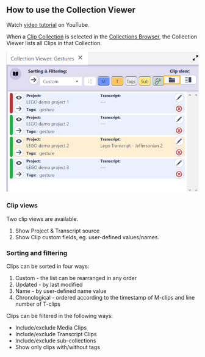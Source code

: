 ## How to use the Collection Viewer

Watch [video tutorial](https://www.youtube.com/watch?v=9syoogYN0kI) on YouTube.

When a [Clip Collection](clip-collections.md) is selected in the [Collections Browser](collections-browser.md), the Collection Viewer lists all Clips in that Collection.

[![Collection Viewer](images/collections/collection-viewer.png)](images/collections/collection-viewer.png)

### Clip views

Two clip views are available.

1. Show Project & Transcript source
2. Show Clip custom fields, eg. user-defined values/names.

### Sorting and filtering

Clips can be sorted in four ways:

1. Custom - the list can be rearranged in any order
2. Updated - by last modified
3. Name - by user-defined name value
4. Chronological - ordered according to the timestamp of M-clips and line number of T-clips

Clips can be filtered in the following ways:

- Include/exclude Media Clips
- Include/exclude Transcript Clips
- Include/exclude sub-collections
- Show only clips with/without tags